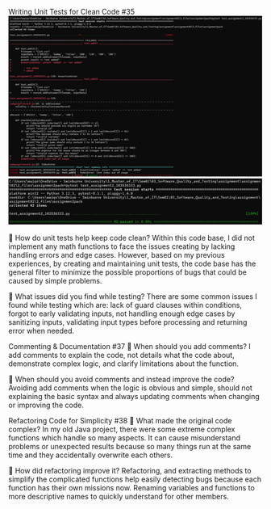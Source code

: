 Writing Unit Tests for Clean Code #35
![First test result](image.png)
![Second test result](image-1.png)

📌 How do unit tests help keep code clean?
Within this code base, I did not implement any math functions to face the issues creating by lacking handling errors and edge cases. However, based on my previous experiences, by creating and maintaining unit tests, the code base has the general filter to minimize the possible proportions of bugs that could be caused by simple problems.

📌 What issues did you find while testing?
There are some common issues I found while testing which are: lack of guard clauses within conditions, forgot to early validating inputs, not handling enough edge cases by sanitizing inputs, validating input types before processing and returning error when needed.

Commenting & Documentation #37
📌 When should you add comments?
I add comments to explain the code, not details what the code about, demonstrate complex logic, and clarify limitations about the function.

📌 When should you avoid comments and instead improve the code?
Avoiding add comments when the logic is obvious and simple, should not explaining the basic syntax and always updating comments when changing or improving the code.

Refactoring Code for Simplicity #38
📌 What made the original code complex?
In my old Java project, there were some extreme complex functions which handle so many aspects. It can cause misunderstand problems or unexpected results because so many things run at the same time and they accidentally overwrite each others.

📌 How did refactoring improve it?
Refactoring, and extracting methods to simplify the complicated functions help easily detecting bugs because each function has their own missions now. Renaming variables and functions to more descriptive names to quickly understand for other members.
